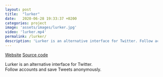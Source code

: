 ```yaml
---
layout: post
title:  "lurker"
date:   2020-06-28 19:33:37 +0200
categories: project
image: 'assets/images/lurker.jpg'
video: 'lurker.mp4'
permalink: /lurker/
description: 'Lurker is an alternative interface for Twitter. Follow accounts and save Tweets anonymously.'
---
```


[Website](https://lurkerapp.herokuapp.com/)
[Source code](https://github.com/emilosman/lurker)

Lurker is an alternative interface for Twitter.  
Follow accounts and save Tweets anonymously.
